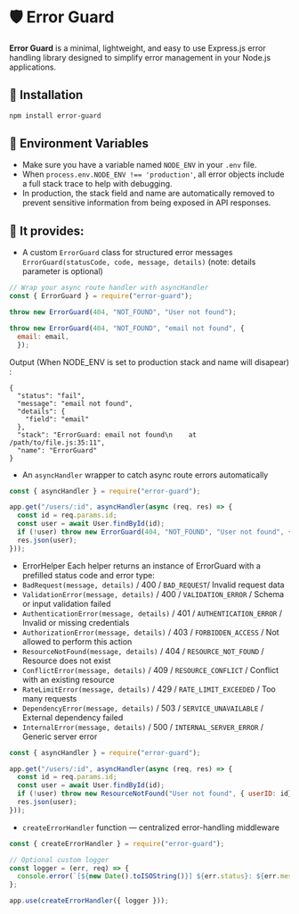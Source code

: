 # 🛡️ Error Guard

**Error Guard** is a minimal, lightweight, and easy to use Express.js error handling library designed to simplify error management in your Node.js applications.

## 🚀 Installation

```bash
npm install error-guard
```

## 💬 Environment Variables
- Make sure you have a variable named `NODE_ENV` in your `.env` file.
- When `process.env.NODE_ENV !== 'production'`, all error objects include a full stack trace to help with debugging.
- In production, the stack field and name are automatically removed to prevent sensitive information from being exposed in API responses.

## 🧩 It provides:

- A custom `ErrorGuard` class for structured error messages
`ErrorGuard(statusCode, code, message, details)` (note: details parameter is optional)
```javascript
// Wrap your async route handler with asyncHandler
const { ErrorGuard } = require("error-guard");

throw new ErrorGuard(404, "NOT_FOUND", "User not found");

throw new ErrorGuard(404, "NOT_FOUND", "email not found", {
  email: email,
  });
```
Output (When NODE_ENV is set to production stack and name will disapear) :
```
{
  "status": "fail",
  "message": "email not found",
  "details": {
    "field": "email"
  },
  "stack": "ErrorGuard: email not found\n    at /path/to/file.js:35:11",
  "name": "ErrorGuard"
}
```

- An `asyncHandler` wrapper to catch async route errors automatically
```javascript
const { asyncHandler } = require("error-guard");

app.get("/users/:id", asyncHandler(async (req, res) => {
  const id = req.params.id;
  const user = await User.findById(id);
  if (!user) throw new ErrorGuard(404, "NOT_FOUND", "User not found", { userID: id});
  res.json(user);
}));
```
- ErrorHelper Each helper returns an instance of ErrorGuard with a prefilled status code and error type:
- `BadRequest(message, details)` / 400 / `BAD_REQUEST`/ Invalid request data
- `ValidationError(message, details)` / 400 / `VALIDATION_ERROR` / Schema or input validation failed
- `AuthenticationError(message, details)` / 401 / `AUTHENTICATION_ERROR`  / Invalid or missing credentials
- `AuthorizationError(message, details)`  / 403 / `FORBIDDEN_ACCESS`      / Not allowed to perform this action
- `ResourceNotFound(message, details)`    / 404 / `RESOURCE_NOT_FOUND`    / Resource does not exist
- `ConflictError(message, details)`       / 409 / `RESOURCE_CONFLICT`     / Conflict with an existing resource
- `RateLimitError(message, details)`      / 429 / `RATE_LIMIT_EXCEEDED`   / Too many requests
- `DependencyError(message, details)`     / 503 / `SERVICE_UNAVAILABLE`   / External dependency failed
- `InternalError(message, details)`       / 500 / `INTERNAL_SERVER_ERROR` / Generic server error



```javascript
const { asyncHandler } = require("error-guard");

app.get("/users/:id", asyncHandler(async (req, res) => {
  const id = req.params.id;
  const user = await User.findById(id);
  if (!user) throw new ResourceNotFound("User not found", { userID: id});
  res.json(user);
}));
```

- `createErrorHandler` function — centralized error-handling middleware
```javascript
const { createErrorHandler } = require("error-guard");

// Optional custom logger
const logger = (err, req) => {
  console.error(`[${new Date().toISOString()}] ${err.status}: ${err.message} - ${req.method} ${req.url}`);
};

app.use(createErrorHandler({ logger }));
```
